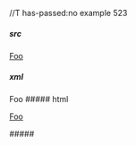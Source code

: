 //T has-passed:no
example 523
##### src
[Foo][]

[foo]: /url "title"
##### xml
<?xml version="1.0" encoding="UTF-8"?>
<!DOCTYPE document SYSTEM "CommonMark.dtd">
<document xmlns="http://commonmark.org/xml/1.0">
  <paragraph>
    <link destination="/url" title="title">
      <text>Foo</text>
    </link>
  </paragraph>
</document>
##### html
<p><a href="/url" title="title">Foo</a></p>
#####
